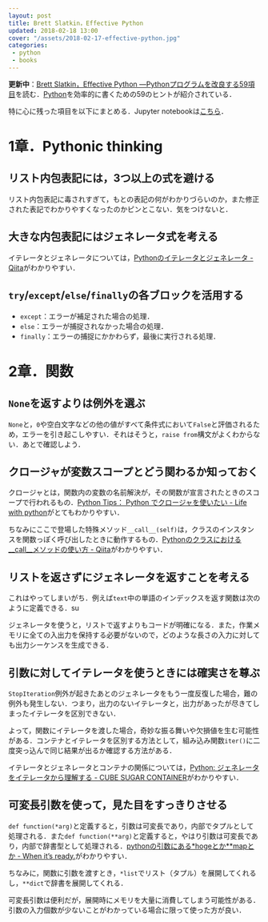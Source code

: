 ```yaml
---
layout: post
title: Brett Slatkin，Effective Python
updated: 2018-02-18 13:00
cover: "/assets/2018-02-17-effective-python.jpg"
categories:
 - python
 - books
---
```


<i class="fa fa-spinner"></i> **更新中**：[Brett Slatkin，Effective Python ―Pythonプログラムを改良する59項目](http://amzn.asia/gDvdj6b)を読む．[Python](https://www.python.org/)を効率的に書くための59のヒントが紹介されている．

特に心に残った項目を以下にまとめる．Jupyter notebookは[こちら](https://github.com/haltaro/effective-python)．

# 1章．Pythonic thinking

## リスト内包表記には，3つ以上の式を避ける

<script src="https://gist.github.com/haltaro/64f7a37df260ad506cb9be4d7b0ad106.js"></script>

リスト内包表記に毒されすぎて，もとの表記の何がわかりづらいのか，また修正された表記でわかりやすくなったのかピンとこない．気をつけないと．

## 大きな内包表記にはジェネレータ式を考える

<script src="https://gist.github.com/haltaro/9284d0b7762c8d24b0cabf09af1723ef.js"></script>

イテレータとジェネレータについては，[Pythonのイテレータとジェネレータ - Qiita](https://qiita.com/tomotaka_ito/items/35f3eb108f587022fa09)がわかりやすい．

## `try`/`except`/`else`/`finally`の各ブロックを活用する

- `except`：エラーが補足された場合の処理．
- `else`：エラーが捕捉されなかった場合の処理．
- `finally`：エラーの捕捉にかかわらず，最後に実行される処理．

# 2章．関数

## `None`を返すよりは例外を選ぶ

<script src="https://gist.github.com/haltaro/7444e23cfc581fb1f2cb5dc8c8744503.js"></script>

`None`と，`0`や空白文字などの他の値がすべて条件式において`False`と評価されるため，エラーを引き起こしやすい．それはそうと，`raise from`構文がよくわからない．あとで確認しよう．

## クロージャが変数スコープとどう関わるか知っておく

クロージャとは，関数内の変数の名前解決が，その関数が宣言されたときのスコープで行われるもの．[Python Tips： Python でクロージャを使いたい - Life with python](https://www.lifewithpython.com/2014/09/python-use-closures.html)がとてもわかりやすい．

ちなみにここで登場した特殊メソッド`__call__(self)`は，クラスのインスタンスを関数っぽく呼び出したときに動作するもの．[Pythonのクラスにおける__call__メソッドの使い方 - Qiita](https://qiita.com/kyo-bad/items/439d8cc3a0424c45214a)がわかりやすい．

## リストを返さずにジェネレータを返すことを考える

これはやってしまいがち．例えば`text`中の単語のインデックスを返す関数は次のように定義できる．su

<script src="https://gist.github.com/haltaro/f029b65d87b604c8e3996ab9b5633eb6.js"></script>

ジェネレータを使うと，リストで返すよりもコードが明確になる．また，作業メモリに全ての入出力を保持する必要がないので，どのような長さの入力に対しても出力シーケンスを生成できる．

## 引数に対してイテレータを使うときには確実さを尊ぶ

`StopIteration`例外が起きたあとのジェネレータをもう一度反復した場合，難の例外も発生しない．つまり，出力のないイテレータと，出力があったが尽きてしまったイテレータを区別できない．

よって，関数にイテレータを渡した場合，奇妙な振る舞いや欠損値を生む可能性がある．コンテナとイテレータを区別する方法として，組み込み関数`iter()`に二度突っ込んで同じ結果が出るか確認する方法がある．

<script src="https://gist.github.com/haltaro/7a9ee7ed87ec7e13276083f814d91968.js"></script>

イテレータとジェネレータとコンテナの関係については，[Python: ジェネレータをイテレータから理解する - CUBE SUGAR CONTAINER](http://blog.amedama.jp/entry/2017/11/23/213233)がわかりやすい．

## 可変長引数を使って，見た目をすっきりさせる

`def function(*arg)`と定義すると，引数は可変長であり，内部でタプルとして処理される．また`def function(**arg)`と定義すると，やはり引数は可変長であり，内部で辞書型として処理される．[pythonの引数にある*hogeとか**mapとか - When it’s ready.](http://a2c.hatenablog.com/entry/20090301/1235909666)がわかりやすい．

<script src="https://gist.github.com/haltaro/f7f1838ef92bae1325b656cc753493b0.js"></script>

ちなみに，関数に引数を渡すとき，`*list`でリスト（タプル）を展開してくれるし，`**dict`で辞書を展開してくれる．

可変長引数は便利だが，展開時にメモリを大量に消費してしまう可能性がある．引数の入力個数が少ないことがわかっている場合に限って使った方が良い．
